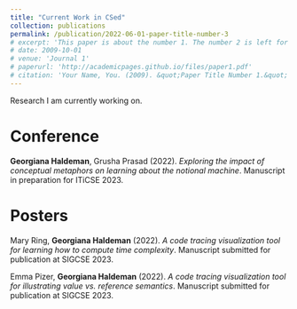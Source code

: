 ```yaml
---
title: "Current Work in CSed"
collection: publications
permalink: /publication/2022-06-01-paper-title-number-3
# excerpt: 'This paper is about the number 1. The number 2 is left for future work.'
# date: 2009-10-01
# venue: 'Journal 1'
# paperurl: 'http://academicpages.github.io/files/paper1.pdf'
# citation: 'Your Name, You. (2009). &quot;Paper Title Number 1.&quot; <i>Journal 1</i>. 1(1).'
---
```


Research I am currently working on.

Conference
===

**Georgiana Haldeman**, Grusha Prasad (2022). _Exploring the impact of conceptual metaphors on learning about the notional machine_. Manuscript in preparation for ITiCSE 2023.

Posters
===
Mary Ring, **Georgiana Haldeman** (2022). _A code tracing visualization tool for learning how to compute time complexity_. Manuscript submitted for publication at SIGCSE 2023.


Emma Pizer, **Georgiana Haldeman** (2022). _A code tracing visualization tool for illustrating value vs. reference semantics_. Manuscript submitted for publication at SIGCSE 2023.
